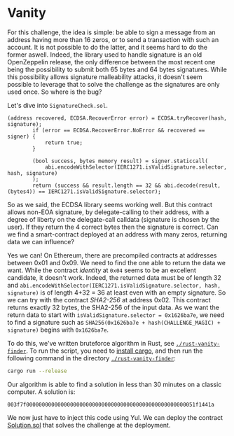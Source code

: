 # Vanity

For this challenge, the idea is simple: be able to sign a message from an address having more than 16 zeros, or to send a transaction with such an account.
It is not possible to do the latter, and it seems hard to do the former aswell.
Indeed, the library used to handle signature is an old OpenZeppelin release, the only difference between the most recent one being the possibility to submit both 65 bytes and 64 bytes signatures. While this possibility allows signature malleability attacks, it doesn't seem possible to leverage that to solve the challenge as the signatures are only used once.
So where is the bug?

Let's dive into `SignatureCheck.sol`.

```Solidity
(address recovered, ECDSA.RecoverError error) = ECDSA.tryRecover(hash, signature);
        if (error == ECDSA.RecoverError.NoError && recovered == signer) {
            return true;
        }

        (bool success, bytes memory result) = signer.staticcall(
            abi.encodeWithSelector(IERC1271.isValidSignature.selector, hash, signature)
        );
        return (success && result.length == 32 && abi.decode(result, (bytes4)) == IERC1271.isValidSignature.selector);
```

So as we said, the ECDSA library seems working well. But this contract allows non-EOA signature, by delegate-calling to their address, with a degree of liberty on the delegate-call calldata (signature is chosen by the user). If they return the 4 correct bytes then the signature is correct. Can we find a smart-contract deployed at an address with many zeros, returning data we can influence?

Yes we can! On Ethereum, there are precompiled contracts at addresses between 0x01 and 0x09. We need to find the one able to return the data we want. While the contract *identity* at `0x04` seems to be an excellent candidate, it doesn't work. Indeed, the returned data must be of length 32 and `abi.encodeWithSelector(IERC1271.isValidSignature.selector, hash, signature)` is of length 4+32 = 36 at least even with an empty signature. So we can try with the contract *SHA2-256* at address 0x02. This contract returns exactly 32 bytes, the SHA2-256 of the input data.
As we want the return data to start with `isValidSignature.selector = 0x1626ba7e`, we need to find a signature such as `SHA256(0x1626ba7e + hash(CHALLENGE_MAGIC) + signature)` begins with `0x1626ba7e`.

To do this, we've written bruteforce algorithm in Rust, see [`./rust-vanity-finder`](rust-vanity-finder/). To run the script, you need to [install cargo](https://doc.rust-lang.org/cargo/getting-started/installation.html), and then run the following command in the directory [`./rust-vanity-finder`](rust-vanity-finder/):

```bash
cargo run --release
```

Our algorithm is able to find a solution in less than 30 minutes on a classic computer.
A solution is:

```
003f7f000000000000000000000000000000000000000000000000000051f1441a
```

We now just have to inject this code using Yul. We can deploy the contract [Solution.sol](Solution.sol) that solves the challenge at the deployment.

